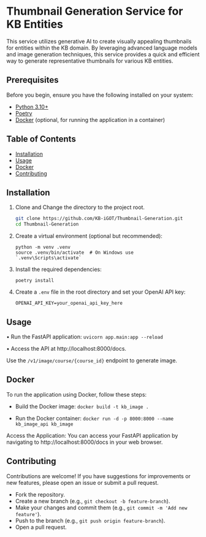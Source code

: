 # Thumbnail Generation Service for KB Entities

This service utilizes generative AI to create visually appealing thumbnails for entities within the KB domain. By leveraging advanced language models and image generation techniques, this service provides a quick and efficient way to generate representative thumbnails for various KB entities.

## Prerequisites

Before you begin, ensure you have the following installed on your system:

- [Python 3.10+](https://www.python.org/downloads/)
- [Poetry](https://python-poetry.org/docs/#installation)
- [Docker](https://www.docker.com/get-started) (optional, for running the application in a container)


## Table of Contents

- [Installation](#installation)
- [Usage](#usage)
- [Docker](#docker)
- [Contributing](#contributing)


## Installation

1. Clone and Change the directory to the project root.

   ```bash
   git clone https://github.com/KB-iGOT/Thumbnail-Generation.git
   cd Thumbnail-Generation
   ```

2. Create a virtual environment (optional but recommended):
    ```
    python -m venv .venv
    source .venv/bin/activate  # On Windows use `.venv\Scripts\activate`
    ```

3. Install the required dependencies:
    ```
    poetry install
    ```

4. Create a `.env` file in the root directory and set your OpenAI API key:
    ```
    OPENAI_API_KEY=your_openai_api_key_here
    ```  

## Usage

• Run the FastAPI application:
`uvicorn app.main:app --reload`

• Access the API at http://localhost:8000/docs.

Use the `/v1/image/course/{course_id}` endpoint to generate image.


## Docker

To run the application using Docker, follow these steps:

- Build the Docker image: `docker build -t kb_image .`

- Run the Docker container: `docker run -d -p 8000:8000 --name kb_image_api kb_image`

Access the Application: You can access your FastAPI application by navigating to http://localhost:8000/docs in your web browser.

## Contributing

Contributions are welcome! If you have suggestions for improvements or new features, please open an issue or submit a pull request.

- Fork the repository.
- Create a new branch (e.g., `git checkout -b feature-branch`).
- Make your changes and commit them (e.g., `git commit -m 'Add new feature'`).
- Push to the branch (e.g., `git push origin feature-branch`).
- Open a pull request.